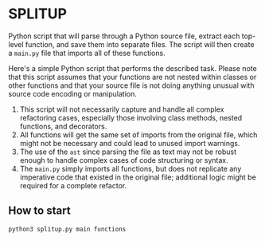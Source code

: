 # SPLITUP

Python script that will parse through a Python source file, extract each top-level function, and save them into separate files. The script will then create a `main.py` file that imports all of these functions.

Here's a simple Python script that performs the described task. Please note that this script assumes that your functions are not nested within classes or other functions and that your source file is not doing anything unusual with source code encoding or manipulation.


1. This script will not necessarily capture and handle all complex refactoring cases, especially those involving class methods, nested functions, and decorators.
2. All functions will get the same set of imports from the original file, which might not be necessary and could lead to unused import warnings.
3. The use of the `ast` since parsing the file as text may not be robust enough to handle complex cases of code structuring or syntax.
4. The `main.py` simply imports all functions, but does not replicate any imperative code that existed in the original file; additional logic might be required for a complete refactor.

## How to start

```bash
python3 splitup.py main functions
```
